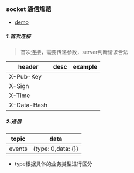 ### socket 通信规范


* [demo](../ws/client.html)

##### 1.首次连接

> 首次连接，需要传递参数，server判断请求合法

| header      | desc | example |
| ----------- | ---- | ------- |
| X-Pub-Key   |      |         |
| X-Sign      |      |         |
| X-Time      |      |         |
| X-Data-Hash |      |         |


##### 2.通信

| topic  | data      |
| ------ | --------- |
| events | {type: 0,data: {}} |

* type根据具体的业务类型进行区分

